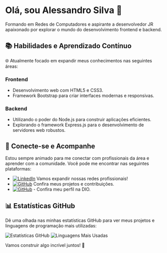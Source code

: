 # Olá, sou Alessandro Silva 👋

Formando em Redes de Computadores e aspirante a desenvolvedor JR apaixonado por explorar o mundo do desenvolvimento frontend e backend.

## 📚 Habilidades e Aprendizado Contínuo

🌐 Atualmente focado em expandir meus conhecimentos nas seguintes áreas:

### Frontend
- Desenvolvimento web com HTML5 e CSS3.
- Framework Bootstrap para criar interfaces modernas e responsivas.

### Backend
- Utilizando o poder do Node.js para construir aplicações eficientes.
- Explorando o framework Express.js para o desenvolvimento de servidores web robustos.

## 🔗 Conecte-se e Acompanhe

Estou sempre animado para me conectar com profissionais da área e aprender com a comunidade. Você pode me encontrar nas seguintes plataformas:

- [![LinkedIn](https://img.shields.io/badge/LinkedIn-000?style=for-the-badge&logo=linkedin&logoColor=0E76A8)](https://www.linkedin.com/in/alessandro-silva-119795174) Vamos expandir nossas redes profissionais!
- [![GitHub](https://img.shields.io/badge/github-%23121011.svg?style=for-the-badge&logo=github&logoColor=white)](https://github.com/ALESSANDRODASILVALIMA) Confira meus projetos e contribuições.
- [![GitHub](https://img.shields.io/badge/dio-%23121011.svg?style=for-the-badge&logo=diob&logoColor=white)](https://www.dio.me/users/alessandrodasilva93) - Confira meu perfil na DIO.

## 📊 Estatísticas GitHub

Dê uma olhada nas minhas estatísticas GitHub para ver meus projetos e linguagens de programação mais utilizadas:

![Estatísticas GitHub](https://github-readme-stats.vercel.app/api?username=ALESSANDRODASILVALIMA&show_icons=true&theme=radical)
![Linguagens Mais Usadas](https://github-readme-stats.vercel.app/api/top-langs/?username=ALESSANDRODASILVALIMA&layout=compact&theme=radical)

Vamos construir algo incrível juntos! 🚀
